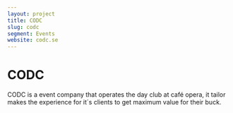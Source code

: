 ```yaml
---
layout: project
title: CODC
slug: codc
segment: Events
website: codc.se
---
```


# CODC

CODC is a event company that operates the day club at café opera, it tailor makes the experience for it´s clients to get maximum value for their buck.
